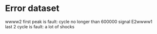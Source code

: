 # Error dataset
wwww2 first peak is fault: cycle no longer than 600000 signal
E2wwww1 last 2 cycle is fault: a lot of shocks